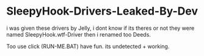 # SleepyHook-Drivers-Leaked-By-Dev

i was given these drivers by Jelly, i dont know if its theres or not they were named SleepyHook.wtf-Driver then i renamed too Deeds.

Too use click (RUN-ME.BAT)
have fun. its undetected + working.
